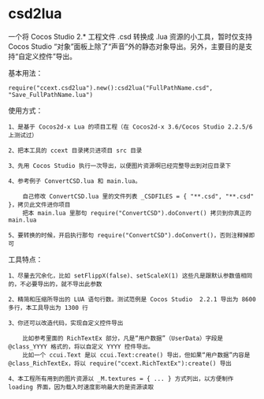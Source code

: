 # csd2lua

一个将 Cocos Studio 2.* 工程文件 .csd 转换成 .lua 资源的小工具，暂时仅支持 Cocos Studio “对象”面板上除了“声音”外的静态对象导出。另外，主要目的是支持“自定义控件”导出。




基本用法：

	require("ccext.csd2lua").new():csd2lua("FullPathName.csd", "Save_FullPathName.lua")




使用方式：

	1、是基于 Cocos2d-x Lua 的项目工程（在 Cocos2d-x 3.6/Cocos Studio 2.2.5/6 上测试过）
	
	2、把本工具的 ccext 目录拷贝进项目 src 目录
	
	3、先用 Cocos Studio 执行一次导出，以便图片资源啊已经完整导出到对应目录下
	
	4、参考例子 ConvertCSD.lua 和 main.lua。
	
		自己修改 ConvertCSD.lua 里的文件列表 _CSDFILES = { "**.csd", "**.csd" }，拷贝此文件进你项目
		把本 main.lua 里那句 require("ConvertCSD").doConvert() 拷贝到你真正的 main.lua
	
	5、要转换的时候，开启执行那句 require("ConvertCSD").doConvert()，否则注释掉即可




工具特点：

	1、尽量去冗余化，比如 setFlippX(false)、setScaleX(1) 这些凡是跟默认参数值相同的，不必要导出的，就不导出此参数
	
	2、精简和压缩所导出的 LUA 语句行数。测试范例是 Cocos Studio  2.2.1 导出为 8600 多行，本工具导出为 1300 行
	
	3、你还可以改造代码，实现自定义控件导出
	
		比如参考里面的 RichTextEx 部分，凡是“用户数据”（UserData）字段是 @class_YYYY 格式的，将以自定义 YYYY 控件导出。
		比如一个 ccui.Text 是以 ccui.Text:create() 导出，但如果“用户数据”内容是 @class_RichTextEx，将以 require("ccext.RichTextEx"):create() 导出

	4、本工程所有用到的图片资源以 _M.textures = { ... } 方式列出，以方便制作 loading 界面，因为载入时速度影响最大的是资源读取

